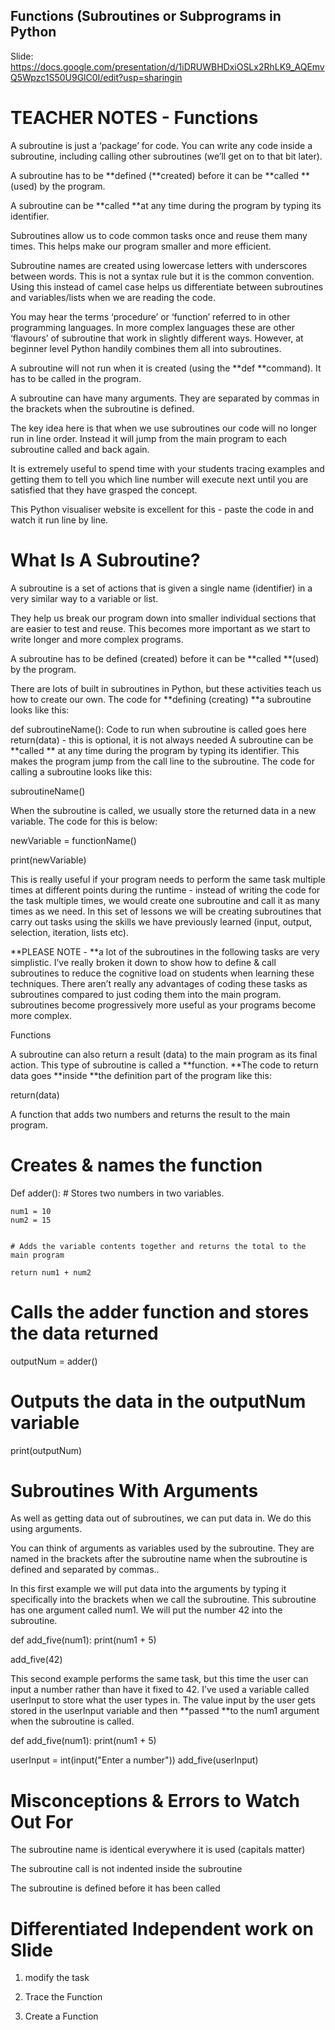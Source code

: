 ## Functions (Subroutines or Subprograms in Python

Slide: https://docs.google.com/presentation/d/1iDRUWBHDxiOSLx2RhLK9_AQEmvQ5Wpzc1S50U9GlC0I/edit?usp=sharingin 

# TEACHER NOTES - Functions
A subroutine is just a ‘package’ for code. You can write any code inside a subroutine, including calling other subroutines (we’ll get on to that bit later).

A subroutine has to be **defined (**created) before it can be **called **(used) by the program.

A subroutine can be **called **at any time during the program by typing its identifier.

Subroutines allow us to code common tasks once and reuse them many times. This helps make our program smaller and more efficient.

Subroutine names are created using lowercase letters with underscores between words. This is not a syntax rule but it is the common convention. Using this instead of camel case helps us differentiate between subroutines and variables/lists when we are reading the code.

You may hear the terms ‘procedure’ or ‘function’ referred to in other programming languages. In more complex languages these are other ‘flavours’ of subroutine that work in slightly different ways. However, at beginner level Python handily combines them all into subroutines.

A subroutine will not run when it is created (using the **def **command). It has to be called in the program.

A subroutine can have many arguments. They are separated by commas in the brackets when the subroutine is defined.

The key idea here is that when we use subroutines our code will no longer run in line order. Instead it will jump from the main program to each subroutine called and back again.

It is extremely useful to spend time with your students tracing examples and getting them to tell you which line number will execute next until you are satisfied that they have grasped the concept.

This Python visualiser website is excellent for this - paste the code in and watch it run line by line.

# What Is A Subroutine?
A subroutine is a set of actions that is given a single name (identifier) in a very similar way to a variable or list.

They help us break our program down into smaller individual sections that are easier to test and reuse. This becomes more important as we start to write longer and more complex programs.

A subroutine has to be defined (created) before it can be **called **(used) by the program.

There are lots of built in subroutines in Python, but these activities teach us how to create our own. The code for **defining (creating) **a subroutine looks like this:

def subroutineName():
	Code to run when subroutine is called goes here
	return(data) - this is optional, it is not always needed
A subroutine can be **called ** at any time during the program by typing its identifier. This makes the program jump from the call line to the subroutine. The code for calling a subroutine looks like this:

subroutineName()

When the subroutine is called, we usually store the returned data in a new variable. The code for this is below:

newVariable = functionName()

print(newVariable)

This is really useful if your program needs to perform the same task multiple times at different points during the runtime - instead of writing the code for the task multiple times, we would create one subroutine and call it as many times as we need. In this set of lessons we will be creating subroutines that carry out tasks using the skills we have previously learned (input, output, selection, iteration, lists etc).

**PLEASE NOTE - **a lot of the subroutines in the following tasks are very simplistic. I’ve really broken it down to show how to define & call subroutines to reduce the cognitive load on students when learning these techniques. There aren’t really any advantages of coding these tasks as subroutines compared to just coding them into the main program. subroutines become progressively more useful as your programs become more complex.

Functions

A subroutine can also return a result (data) to the main program as its final action. This type of subroutine is called a **function. **The code to return data goes **inside **the definition part of the program like this:

return(data)

A function that adds two numbers and returns the result to the main program.

# Creates & names the function
Def adder():
	# Stores two numbers in two variables.

	num1 = 10
	num2 = 15


    # Adds the variable contents together and returns the total to the main program

	return num1 + num2

# Calls the adder function and stores the data returned
outputNum = adder()

# Outputs the data in the outputNum variable
print(outputNum)

# Subroutines With Arguments

As well as getting data out of subroutines, we can put data in. We do this using arguments.

You can think of arguments as variables used by the subroutine. They are named in the brackets after the subroutine name when the subroutine is defined and separated by commas..

In this first example we will put data into the arguments by typing it specifically into the brackets when we call the subroutine. This subroutine has one argument called num1. We will put the number 42 into the subroutine.

def add_five(num1):
	print(num1 + 5)

add_five(42)

This second example performs the same task, but this time the user can input a number rather than have it fixed to 42. I’ve used a variable called userInput to store what the user types in. The value input by the user gets stored in the userInput variable and then **passed **to the num1 argument when the subroutine is called.

def add_five(num1):
 print(num1 + 5)

userInput = int(input("Enter a number"))
add_five(userInput)

# Misconceptions & Errors to Watch Out For
The subroutine name is identical everywhere it is used (capitals matter)

The subroutine call is not indented inside the subroutine

The subroutine is defined before it has been called

# Differentiated Independent work on Slide
1. modify the task

2. Trace the Function

3. Create a Function
